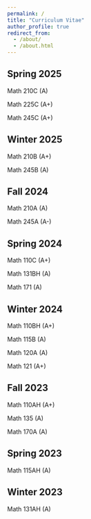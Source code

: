 ```yaml
---
permalink: /
title: "Curriculum Vitae"
author_profile: true
redirect_from: 
  - /about/
  - /about.html
---
```

Spring 2025
-----
Math 210C (A)

Math 225C (A+)

Math 245C (A+)

Winter 2025
-----
Math 210B (A+)

Math 245B (A)

Fall 2024
-----
Math 210A (A)

Math 245A (A-)

Spring 2024
-----
Math 110C (A+)

Math 131BH (A)

Math 171 (A)

Winter 2024
-----
Math 110BH (A+)

Math 115B (A)

Math 120A (A)

Math 121 (A+)

Fall 2023
-----
Math 110AH (A+)

Math 135 (A)

Math 170A (A)

Spring 2023
-----
Math 115AH (A)

Winter 2023
-----
Math 131AH (A)

